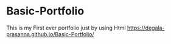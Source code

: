 # Basic-Portfolio
This is my First ever portfolio just by using Html 
https://degala-prasanna.github.io/Basic-Portfolio/
